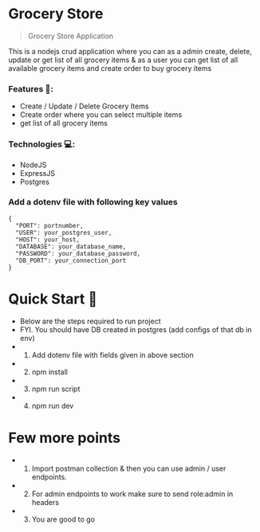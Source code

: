 # Grocery Store

> Grocery Store Application 

This is a nodejs crud application where you can as a admin create, delete, update or get list of all grocery items & as a user you can get list of all available grocery items and create order to buy grocery items

### Features 🔐:

- Create / Update / Delete Grocery Items
- Create order where you can select multiple items
- get list of all grocery items

### Technologies 💻:

- NodeJS
- ExpressJS
- Postgres

### Add a dotenv file with following key values

```
{
  "PORT": portnumber,
  "USER": your_postgres_user,
  "HOST": your_host,
  "DATABASE": your_database_name,
  "PASSWORD": your_database_password,
  "DB_PORT": your_connection_port
}
```

# Quick Start 🚀

- Below are the steps required to run project 
- FYI. You should have DB created in postgres (add configs of that db in env)
- 1. Add dotenv file with fields given in above section
- 2. npm install
- 3. npm run script  
- 4. npm run dev


# Few more points
- 1. Import postman collection & then you can use admin / user endpoints. 
- 2. For admin endpoints to work make sure to send role:admin in headers
- 3. You are good to go